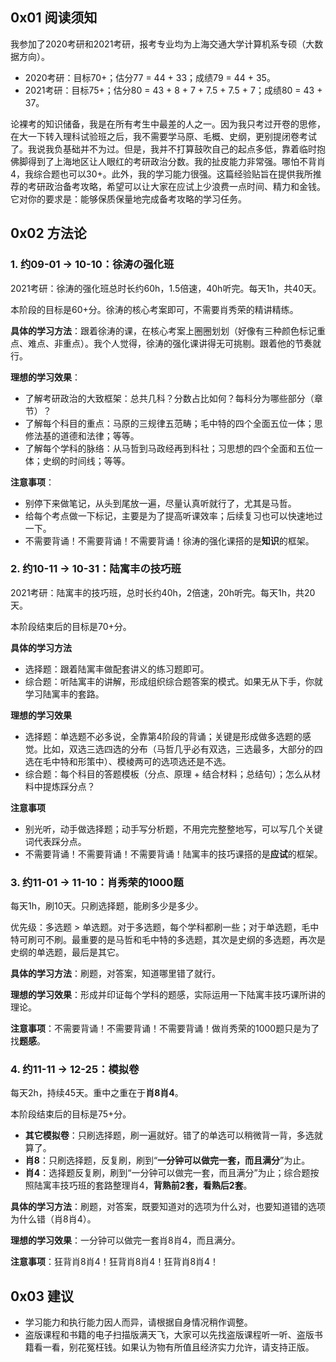 ## 0x01 阅读须知

我参加了2020考研和2021考研，报考专业均为上海交通大学计算机系专硕（大数据方向）。

- 2020考研：目标70+；估分77 = 44 + 33；成绩79 = 44 + 35。
- 2021考研：目标75+；估分80 = 43 + 8 + 7 + 7.5 + 7.5 + 7；成绩80 = 43 + 37。

论裸考的知识储备，我是在所有考生中最差的人之一。因为我只考过开卷的思修，在大一下转入理科试验班之后，我不需要学马原、毛概、史纲，更别提闭卷考试了。我说我负基础并不为过。但是，我并不打算鼓吹自己的起点多低，靠着临时抱佛脚得到了上海地区让人眼红的考研政治分数。我的扯皮能力非常强。哪怕不背肖4，我综合题也可以30+。此外，我的学习能力很强。这篇经验贴旨在提供我所推荐的考研政治备考攻略，希望可以让大家在应试上少浪费一点时间、精力和金钱。它对你的要求是：能够保质保量地完成备考攻略的学习任务。

## 0x02 方法论

### 1. 约09-01 → 10-10：徐涛の强化班

2021考研：徐涛的强化班总时长约60h，1.5倍速，40h听完。每天1h，共40天。

本阶段的目标是60+分。徐涛的核心考案即可，不需要肖秀荣的精讲精练。

**具体的学习方法**：跟着徐涛的课，在核心考案上圈圈划划（好像有三种颜色标记重点、难点、非重点）。我个人觉得，徐涛的强化课讲得无可挑剔。跟着他的节奏就行。

**理想的学习效果**：

- 了解考研政治的大致框架：总共几科？分数占比如何？每科分为哪些部分（章节）？
- 了解每个科目的重点：马原的三规律五范畴；毛中特的四个全面五位一体；思修法基的道德和法律；等等。
- 了解每个学科的脉络：从马哲到马政经再到科社；习思想的四个全面和五位一体；史纲的时间线；等等。

**注意事项**：

- 别停下来做笔记，从头到尾放一遍，尽量认真听就行了，尤其是马哲。
- 给每个考点做一下标记，主要是为了提高听课效率；后续复习也可以快速地过一下。
- 不需要背诵！不需要背诵！不需要背诵！徐涛的强化课搭的是**知识**的框架。

### 2. 约10-11 → 10-31：陆寓丰の技巧班

2021考研：陆寓丰的技巧班，总时长约40h，2倍速，20h听完。每天1h，共20天。

本阶段结束后的目标是70+分。

**具体的学习方法**

- 选择题：跟着陆寓丰做配套讲义的练习题即可。
- 综合题：听陆寓丰的讲解，形成组织综合题答案的模式。如果无从下手，你就学习陆寓丰的套路。

**理想的学习效果**

- 选择题：单选题不必多说，全靠第4阶段的背诵；关键是形成做多选题的感觉。比如，双选三选四选的分布（马哲几乎必有双选，三选最多，大部分的四选在毛中特和形策中）、模棱两可的选项选还是不选。
- 综合题：每个科目的答题模板（分点、原理 + 结合材料；总结句）；怎么从材料中提炼踩分点？

**注意事项**

- 别光听，动手做选择题；动手写分析题，不用完完整整地写，可以写几个关键词代表踩分点。
- 不需要背诵！不需要背诵！不需要背诵！陆寓丰的技巧课搭的是**应试**的框架。

### 3. 约11-01 → 11-10：肖秀荣的1000题

每天1h，刷10天。只刷选择题，能刷多少是多少。

优先级：多选题 > 单选题。对于多选题，每个学科都刷一些；对于单选题，毛中特可刷可不刷。最重要的是马哲和毛中特的多选题，其次是史纲的多选题，再次是史纲的单选题，最后是其它。

**具体的学习方法**：刷题，对答案，知道哪里错了就行。

**理想的学习效果**：形成并印证每个学科的题感，实际运用一下陆寓丰技巧课所讲的理论。

**注意事项**：不需要背诵！不需要背诵！不需要背诵！做肖秀荣的1000题只是为了找**题感**。

### 4. 约11-11 → 12-25：模拟卷

每天2h，持续45天。重中之重在于**肖8肖4**。

本阶段结束后的目标是75+分。

- **其它模拟卷**：只刷选择题，刷一遍就好。错了的单选可以稍微背一背，多选就算了。
- **肖8**：只刷选择题，反复刷，刷到“**一分钟可以做完一套，而且满分**”为止。
- **肖4**：选择题反复刷，刷到“一分钟可以做完一套，而且满分”为止；综合题按照陆寓丰技巧班的套路整理肖4，**背熟前2套，看熟后2套**。

**具体的学习方法**：刷题，对答案，既要知道对的选项为什么对，也要知道错的选项为什么错（肖8肖4）。

**理想的学习效果**：一分钟可以做完一套肖8肖4，而且满分。

**注意事项**：狂背肖8肖4！狂背肖8肖4！狂背肖8肖4！

## 0x03 建议

- 学习能力和执行能力因人而异，请根据自身情况稍作调整。
- 盗版课程和书籍的电子扫描版满天飞，大家可以先找盗版课程听一听、盗版书籍看一看，别花冤枉钱。如果认为物有所值且经济实力允许，请支持正版。